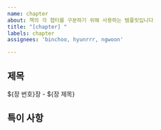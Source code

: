 ```yaml
---
name: chapter
about: 책의 각 챕터를 구분하기 위해 사용하는 템플릿입니다
title: "[chapter] "
labels: chapter
assignees: 'binchoo, hyunrrr, ngwoon'

---
```


## 제목
${장 번호}장 - ${장 제목}

## 특이 사항
